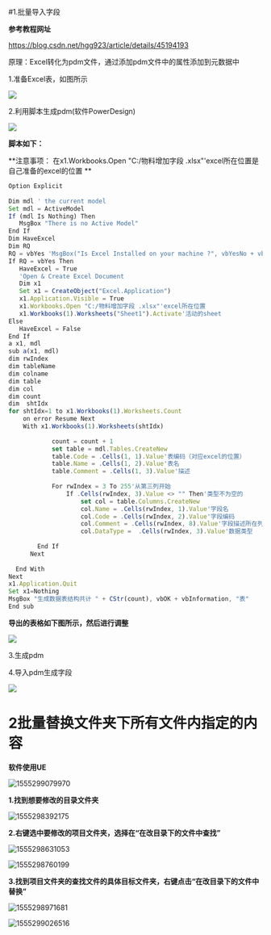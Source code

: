 #1.批量导入字段

**参考教程网址**

https://blog.csdn.net/hgg923/article/details/45194193

原理：Excel转化为pdm文件，通过添加pdm文件中的属性添加到元数据中

1.准备Excel表，如图所示

![](F:\图片存档\EXCEL准备模板.png)

2.利用脚本生成pdm(软件PowerDesign)

![](F:\图片存档\利用脚本生成pdm.png)

**脚本如下：**

**注意事项： 在x1.Workbooks.Open "C:/物料增加字段 .xlsx"'excel所在位置是自己准备的excel的位置 **

```js
Option Explicit
 
Dim mdl ' the current model
Set mdl = ActiveModel
If (mdl Is Nothing) Then
   MsgBox "There is no Active Model"
End If
Dim HaveExcel
Dim RQ
RQ = vbYes 'MsgBox("Is Excel Installed on your machine ?", vbYesNo + vbInformation, "Confirmation")
If RQ = vbYes Then
   HaveExcel = True
   'Open & Create Excel Document
   Dim x1  
   Set x1 = CreateObject("Excel.Application")
   x1.Application.Visible = True
   x1.Workbooks.Open "C:/物料增加字段 .xlsx"'excel所在位置   
   x1.Workbooks(1).Worksheets("Sheet1").Activate'活动的sheet
Else
   HaveExcel = False
End If
a x1, mdl
sub a(x1, mdl)
dim rwIndex
dim tableName
dim colname
dim table
dim col
dim count
dim  shtIdx
for shtIdx=1 to x1.Workbooks(1).Worksheets.Count	
	on error Resume Next
	With x1.Workbooks(1).Worksheets(shtIdx)
		
			count = count + 1       	        
			set table = mdl.Tables.CreateNew
			table.Code = .Cells(1, 1).Value'表编码（对应excel的位置）
			table.Name = .Cells(1, 2).Value'表名
			table.Comment = .Cells(1, 3).Value'描述
		
			For rwIndex = 3 To 255'从第三列开始    				
				If .Cells(rwIndex, 3).Value <> "" Then'类型不为空的
					set col = table.Columns.CreateNew
					col.Name = .Cells(rwIndex, 1).Value'字段名
					col.Code = .Cells(rwIndex, 2).Value'字段编码
					col.Comment = .Cells(rwIndex, 8).Value'字段描述所在列
					col.DataType =  .Cells(rwIndex, 3).Value'数据类型
						                         
        End If
      Next
  
  End With
Next
x1.Application.Quit
Set x1=Nothing
MsgBox "生成数据表结构共计 " + CStr(count), vbOK + vbInformation, "表"
End sub

```

**导出的表格如下图所示，然后进行调整**

![](F:\图片存档\导出的pdm属性调整.png)

3.生成pdm

4.导入pdm生成字段

![](F:\图片存档\导入属性.png)



# 2批量替换文件夹下所有文件内指定的内容

**软件使用UE**

![1555299079970](C:\Users\余晶晶\AppData\Roaming\Typora\typora-user-images\1555299079970.png)

**1.找到想要修改的目录文件夹**

![1555298392175](C:\Users\余晶晶\AppData\Roaming\Typora\typora-user-images\1555298392175.png)

**2.右键选中要修改的项目文件夹，选择在“在改目录下的文件中查找”**

![1555298631053](C:\Users\余晶晶\AppData\Roaming\Typora\typora-user-images\1555298631053.png)

![1555298760199](C:\Users\余晶晶\AppData\Roaming\Typora\typora-user-images\1555298760199.png)

**3.找到项目文件夹的查找文件的具体目标文件夹，右键点击“在改目录下的文件中替换”**

![1555298971681](C:\Users\余晶晶\AppData\Roaming\Typora\typora-user-images\1555298971681.png)

![1555299026516](C:\Users\余晶晶\AppData\Roaming\Typora\typora-user-images\1555299026516.png)
